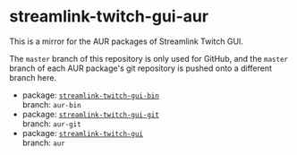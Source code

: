 streamlink-twitch-gui-aur
===

This is a mirror for the AUR packages of Streamlink Twitch GUI.

The `master` branch of this repository is only used for GitHub, and the `master` branch of each AUR package's git repository is pushed onto a different branch here.

- package: [`streamlink-twitch-gui-bin`](https://aur.archlinux.org/packages/streamlink-twitch-gui-bin/)  
  branch: `aur-bin`
- package: [`streamlink-twitch-gui-git`](https://aur.archlinux.org/packages/streamlink-twitch-gui-git/)  
  branch: `aur-git`
- package: [`streamlink-twitch-gui`](https://aur.archlinux.org/packages/streamlink-twitch-gui/)  
  branch: `aur`
